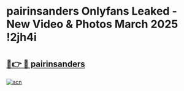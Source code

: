 # pairinsanders Onlyfans Leaked - New Video & Photos March 2025 !2jh4i

# <h2><a href="https://b4ccct.iuczelnia.edu.pl?title=pairinsanders&ref=2jh4i">🔗👉 🔴 pairinsanders</a></h2>

[![acn](https://github.com/user-attachments/assets/0f9c940e-d8b0-45ae-aac7-cd30a18b3e1c)](https://b4ccct.iuczelnia.edu.pl?title=pairinsanders&ref=2jh4i)

